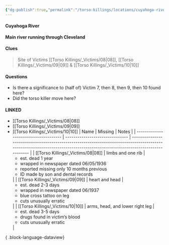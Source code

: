 ```yaml
---
{"dg-publish":true,"permalink":"/torso-killings/locations/cuyahoga-river/","tags":["Torso"]}
---
```



#### Cuyahoga River
**Main river running through Cleveland**

#### Clues
> Site of Victims [[Torso Killings/_Victims/08\|08]], [[Torso Killings/_Victims/09\|09]] & [[Torso Killings/_Victims/10\|10]]

#### Questions
- Is there a significance to (half of) Victim 7, then 8, then 9, then 10 found here?  
- Did the torso killer move here?

#### LINKED
- [[Torso Killings/_Victims/08\|08]]
- [[Torso Killings/_Victims/09\|09]]
- [[Torso Killings/_Victims/10\|10]]
| Name                                  | Missing                         | Notes                                                                                                                                                                       |
| ------------------------------------- | ------------------------------- | --------------------------------------------------------------------------------------------------------------------------------------------------------------------------- |
| [[Torso Killings/_Victims/08\|08]] | limbs and one rib               | <ul><li>est. dead 1 year</li><li>wrapped in newspaper dated 06/05/1936</li><li>reported missing only 10 months previous</li><li>ID made by son and dental records</li></ul> |
| [[Torso Killings/_Victims/09\|09]] | heart and head                  | <ul><li>est. dead 2-3 days</li><li>wrapped in newspaper dated 06/1937</li><li>blue cross tattoo on leg</li><li>cuts unusually erratic</li></ul>                             |
| [[Torso Killings/_Victims/10\|10]] | arms, head, and lower right leg | <ul><li>est. dead 3-5 days</li><li>drugs found in victim’s blood</li><li>cuts unusually erratic</li></ul>                                                                   |

{ .block-language-dataview}



